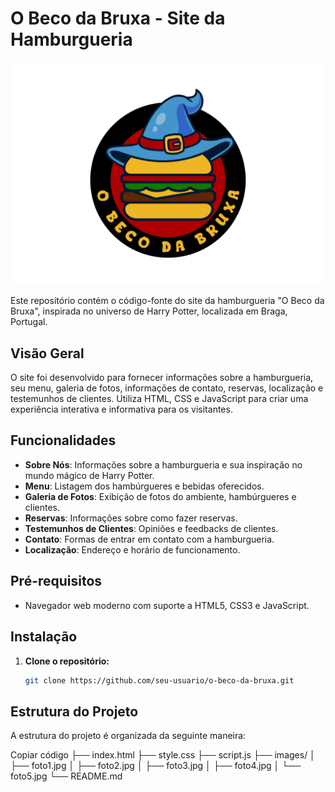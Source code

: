 # O Beco da Bruxa - Site da Hamburgueria

![Logo de O Beco da Bruxa](images/logo.png)

Este repositório contém o código-fonte do site da hamburgueria "O Beco da Bruxa", inspirada no universo de Harry Potter, localizada em Braga, Portugal.

## Visão Geral

O site foi desenvolvido para fornecer informações sobre a hamburgueria, seu menu, galeria de fotos, informações de contato, reservas, localização e testemunhos de clientes. Utiliza HTML, CSS e JavaScript para criar uma experiência interativa e informativa para os visitantes.

## Funcionalidades

- **Sobre Nós**: Informações sobre a hamburgueria e sua inspiração no mundo mágico de Harry Potter.
- **Menu**: Listagem dos hambúrgueres e bebidas oferecidos.
- **Galeria de Fotos**: Exibição de fotos do ambiente, hambúrgueres e clientes.
- **Reservas**: Informações sobre como fazer reservas.
- **Testemunhos de Clientes**: Opiniões e feedbacks de clientes.
- **Contato**: Formas de entrar em contato com a hamburgueria.
- **Localização**: Endereço e horário de funcionamento.

## Pré-requisitos

- Navegador web moderno com suporte a HTML5, CSS3 e JavaScript.

## Instalação

1. **Clone o repositório:**

   ```bash
   git clone https://github.com/seu-usuario/o-beco-da-bruxa.git

## Estrutura do Projeto
A estrutura do projeto é organizada da seguinte maneira:

Copiar código
├── index.html
├── style.css
├── script.js
├── images/
│   ├── foto1.jpg
│   ├── foto2.jpg
│   ├── foto3.jpg
│   ├── foto4.jpg
│   └── foto5.jpg
└── README.md
